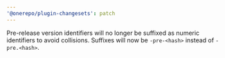 ```yaml
---
'@onerepo/plugin-changesets': patch
---
```


Pre-release version identifiers will no longer be suffixed as numeric identifiers to avoid collisions. Suffixes will now be `-pre-<hash>` instead of `-pre.<hash>`.
